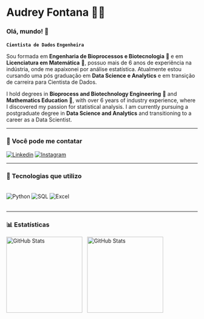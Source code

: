 # Audrey Fontana 👩‍💻

###  Olá, mundo! 👾
**`Cientista de Dados`**
**`Engenheira`**

Sou formada em **Engenharia de Bioprocessos e Biotecnologia** 🧬 e em **Licenciatura em Matemática** 📕, possuo mais de 6 anos de experiência na indústria, onde me apaixonei por análise estatística. Atualmente estou cursando uma pós graduação em **Data Science e Analytics** e em transição de carreira para Cientista de Dados.

I hold degrees in **Bioprocess and Biotechnology Engineering** 🧬 and **Mathematics Education** 📕, with over 6 years of industry experience, where I discovered my passion for statistical analysis. I am currently pursuing a postgraduate degree in **Data Science and Analytics** and transitioning to a career as a Data Scientist.

---
### 🔗 Você pode me contatar

[![Linkedin](https://img.shields.io/badge/LinkedIn-0077B5?style=for-the-badge&logo=linkedin&logoColor=white)](https://www.linkedin.com/in/audrey-fontana/)
[![Instagram](https://img.shields.io/badge/Instagram-E4405F?style=for-the-badge&logo=instagram&logoColor=white)](https://www.instagram.com/arrobaaudrey/)

---
### 🤖 Tecnologias que utilizo

<div style="display: inline_block"><br/>
    <img 
        align="center"
        alt="Python"
        src="https://img.shields.io/badge/Python-3776AB?style=for-the-badge&logo=python&logoColor=white"
    />
    <img
        align="center"
        alt="SQL"
        src="https://img.shields.io/badge/MySQL-005C84?style=for-the-badge&logo=mysql&logoColor=white"
    />
    <img
        align="center"
        alt="Excel"
        src="https://img.shields.io/badge/Microsoft_Excel-217346?style=for-the-badge&logo=microsoft-excel&logoColor=white"
    />
</div><br/>

---
### 📊 Estatísticas

<p>
  <img 
    align="left" 
    alt="GitHub Stats" 
    height="200" 
    style="padding-right: 10px;" 
    src="https://github-readme-stats.vercel.app/api?username=audrey-fontana&show_icons=true&theme=tokyonight&include_all_commits=true&locale=pt-br" 
  />

<img 
      align="left" 
      alt="GitHub Stats" 
      height="200" 
      src="https://github-readme-stats.vercel.app/api/top-langs/?username=audrey-fontana&theme=tokyonight&layout=compact&custom_title=Tecnologias&langs_count=3" 
  />

</p>

